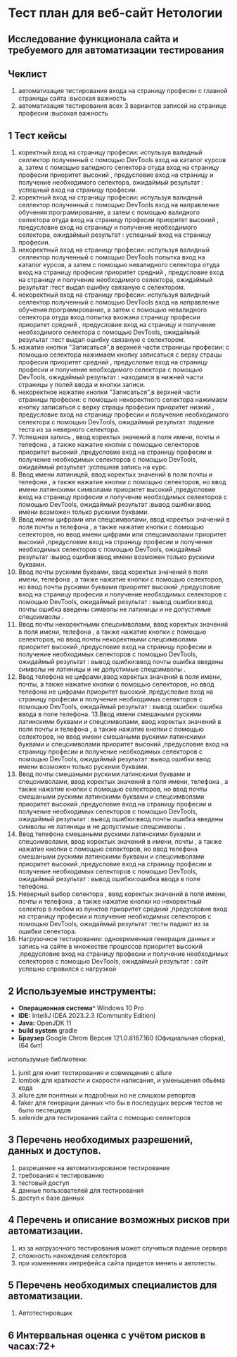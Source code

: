 # Тест план для веб-сайт Нетологии

##  Исследование функционала сайта и требуемого для автоматизации тестирования

##  Чеклист
1. автоматизация тестирования входа на страницу професии с главной страницы сайта :высокая важность
2. автоматизация тестирования всех 3 вариантов записей на странице професии :высокая важность

## 1 Тест кейсы
1. коректный вход на страницу професии: испульзуя  валидный селлектор полученный с помощью DevTools вход на каталог курсов а,
 затем с помощью валидного селектора отуда вход на страницу професии
приоритет высокий , предусловие вход на страницу и получение необходимого селектора, ожидаймый результат : успешный вход на страницу професии.
2. коректный вход на страницу професии: испульзуя  валидный селлектор полученный с помощью DevTools вход на направление обучения:програмирование,
 а затем с помощью валидного селектора отуда вход 
на страницу професии
приоритет высокий , предусловие вход на страницу и получение необходимого селектора, ожидаймый результат : успешный вход на страницу професии.
3. некоректный вход на страницу професии: испульзуя  валидный селлектор полученный с помощью DevTools попытка вход на каталог курсов,
 а затем с помощью невалидного селектора отуда вход на страницу професии
приоритет средний , предусловие вход на страницу и получение необходимого селектора, ожидаймый результат :тест выдал ошибку связаную с селектором.
4. некоректный вход на страницу професии: испульзуя  валидный селлектор полученный с помощью DevTools вход на направление обучения:програмирование,
 а затем с помощью невалидного селектора отуда вход 
попытка вхожана страницу професии
приоритет средний , предусловие вход на страницу и получение необходимого селектора с помощью DevTools, ожидаймый результат :тест выдал ошибку связаную с селектором.
5. нажатие кнопки "Записаться",в верхней части  страницы професии: с помощью селектора нажимаем кнопку записаться с верху страцы професии
приоритет средний , предусловие вход на страницу професии и получение необходимого селектора с помощью DevTools, ожидаймый результат :
находимся в нижней части страницы у полей ввода и кнопки записи.
6. некоректное нажатие кнопки "Записаться",в верхней части  страницы професии: с помощью некоректного селектора нажимаем кнопку записаться с верху страцы професии
приоритет низкий , предусловие вход на страницу професии и получение необходимого селектора с помощью DevTools, ожидаймый результат :падение теста из за неверного селектора.
7. Успешная запись , ввод коректых значений в поля имени, почты и телефона , а также нажатие кнопки с помощью селекторов
приоритет высокий ,предусловие вход на страницу професии и получение необходимых селекторов с помощью DevTools, ожидаймый результат :успешная запись на курс.
8. Ввод имени латиницей, ввод коректых значений в поля  почты и телефона , а также нажатие кнопки с помощью селекторов, но ввод имени латинскими символами
приоритет высокий ,предусловие вход на страницу професии и получение необходимых селекторов с помощью DevTools, ожидаймый результат :вывод ошибки:ввод имени возможен только рускими буквами.
9. Ввод имени цифрами или спецсимволами, ввод коректых значений в поля  почты и телефона , а также нажатие кнопки с помощью селекторов, но ввод имени цифрами или спецсимволами
приоритет высокий ,предусловие вход на страницу професии и получение необходимых селекторов с помощью DevTools, ожидаймый результат :вывод ошибки:ввод имени возможен только рускими буквами.
10. Ввод почты  рускими буквами, ввод коректых значений в поля  имени, телефона , а также нажатие кнопки с помощью селекторов, но ввод почты  рускими буквами
приоритет высокий ,предусловие вход на страницу професии и получение необходимых селекторов с помощью DevTools, ожидаймый результат :
вывод ошибки:ввод почты   ошибка введены символы не латиницы и не допустимые спецсимволы .
11. Ввод почты  некоректными спецсимволами, ввод коректых значений в поля  имени, телефона , а также нажатие кнопки с помощью селекторов, но ввод почты  некоректными спецсимволами
приоритет высокий ,предусловие вход на страницу професии и получение необходимых селекторов с помощью DevTools, ожидаймый результат :
вывод ошибки:ввод почты   ошибка введены символы не латиницы и не допустимые спецсимволы .
12. Ввод телефона не цифрами,ввод коректых значений в поля  имени, почты, а также нажатие кнопки с помощью селекторов, но ввод телефона  не цифрами
приоритет высокий ,предусловие вход на страницу професии и получение необходимых селекторов с помощью DevTools, ожидаймый результат :
вывод ошибки: ошибка ввода в поле телефона.
13.Ввод имени  смешаными рускими латинскими буквами и спецсимволами, ввод коректых значений в поля  почты и телефона , а также нажатие кнопки с помощью селекторов,
 но  ввод имени смешаными рускими латинскими буквами и спецсимволами
приоритет высокий ,предусловие вход на страницу професии и получение необходимых селекторов с помощью DevTools, ожидаймый результат :вывод ошибки:ввод имени возможен только рускими буквами.
14. Ввод почты  смешаными рускими латинскими буквами и спецсимволами, ввод коректых значений в поля  имени, телефона , а также нажатие кнопки с помощью селекторов,
 но ввод почты смешаными рускими латинскими буквами и спецсимволами
приоритет высокий ,предусловие вход на страницу професии и получение необходимых селекторов с помощью DevTools, ожидаймый результат :
вывод ошибки:ввод почты   ошибка введены символы не латиницы и не допустимые спецсимволы .
15. Ввод телефона  смешаными рускими латинскими буквами и спецсимволами, ввод коректых значений в имени, почты , а также нажатие кнопки с помощью селекторов,
 но ввод телефона смешаными рускими латинскими буквами и спецсимволами
приоритет высокий ,предусловие вход на страницу професии и получение необходимых селекторов с помощью DevTools, ожидаймый результат :
вывод ошибки:ошибка ввода в поле телефона.
16. Неверный выбор селектора , ввод коректых значений в поля имени, почты и телефона , а также нажатие кнопки но некоректный селектор в любом из пунктов
приоритет средний ,предусловие вход на страницу професии и получение необходимых селекторов с помощью DevTools, ожидаймый результат :тесты падают из за ошибки селектора.
17. Нагрузочное тестирование: одновременная генерация данных и запись на сайте в множестве процессов 
приоритет высокий ,предусловие вход на страницу професии и получение необходимых селекторов с помощью DevTools, ожидаймый результат : сайт успешно справился с нагрузкой

## 2 Используемые инструменты:
* **Операционная система^**  Windows 10 Pro
* **IDE:** IntelliJ IDEA 2023.2.3 (Community Edition) 
* **Java:** OpenJDK 11
* **build system** gradle
* **Браузер** Google Chrom Версия 121.0.6167.160 (Официальная сборка), (64 бит)

использумые библиотеки:
1. junit для юнит тестирования и совмещения с allure
2. lombok для краткости и скорости написания, и уменьшения обьёма кода 
3. allure для понятных  и подробных но не слишком репортов
4. faker для генерации данных что бы в последущих версия тестов не было пестецидов
5. selenide для тестирования сайта с помощью селекторов

## 3 Перечень необходимых разрешений, данных и доступов.
1. разрешение на автоматизированое тестирование
2. требования к тестированию
3. тестовый доступ
4. данные пользователей для тестирования
5. доступ к базе данных

## 4 Перечень и описание возможных рисков при автоматизации.
1. из за нагрузочного тестирования может случиться падение сервера
2. сложность нахождения селекторов
3. при изменениях интрефейса сайта придется менять и автотесты.

## 5 Перечень необходимых специалистов для автоматизации.
1. Автотестировщик

## 6 Интервальная оценка с учётом рисков в часах:72+